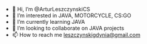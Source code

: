 - 👋 Hi, I’m @ArturLeszczynskiCS
- 👀 I’m interested in JAVA, MOTORCYCLE, CS:GO
- 🌱 I’m currently learning JAVA
- 💞️ I’m looking to collaborate on JAVA projects
- 📫 How to reach me leszczynskigdynia@gmail.com 

<!---
ArturLeszczynskiCS/ArturLeszczynskiCS is a ✨ special ✨ repository because its `README.md` (this file) appears on your GitHub profile.
You can click the Preview link to take a look at your changes.
--->
